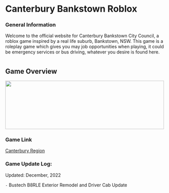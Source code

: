 # Canterbury Bankstown Roblox
### General Information
Welcome to the official website for Canterbury Bankstown City Council, a roblox game inspired by a real life suburb, Bankstown, NSW. This game is a roleplay game which gives you may job opportunities when playing, it could be emergency services or bus driving, whatever you desire is found here.

# 

## Game Overview


<img src="https://user-images.githubusercontent.com/102143827/208001303-ea2d093a-72fb-431c-b1d1-64cddb721aef.png" width="500" height="152" />

### Game Link
[Canterbury Region](https://web.roblox.com/games/11648891857/Canterbury-Region)

### Game Update Log: 
Updated: December, 2022

`-` Bustech B8RLE Exterior Remodel and Driver Cab Update

